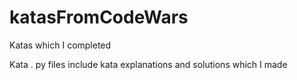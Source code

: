 # katasFromCodeWars
Katas which I completed

Kata . py files include kata explanations and solutions which I made
